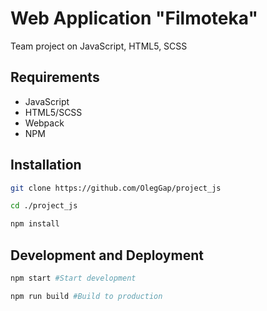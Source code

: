 # Web Application "Filmoteka"

Team project on JavaScript, HTML5, SCSS

## Requirements
- JavaScript
- HTML5/SCSS
- Webpack
- NPM
## Installation
```bash
git clone https://github.com/OlegGap/project_js
```
```bash
cd ./project_js
```
```bash
npm install
```
## Development and Deployment
```bash
npm start #Start development
```
```bash
npm run build #Build to production
```
